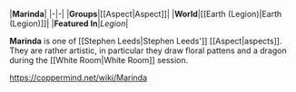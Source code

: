 |**Marinda**|
|-|-|
|**Groups**|[[Aspect\|Aspect]]|
|**World**|[[Earth (Legion)\|Earth (Legion)]]|
|**Featured In**|*Legion*|

**Marinda** is one of [[Stephen Leeds\|Stephen Leeds']] [[Aspect\|aspects]].
They are rather artistic, in particular they draw floral pattens and a dragon during the [[White Room\|White Room]] session.



https://coppermind.net/wiki/Marinda